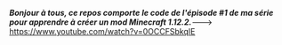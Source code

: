 ***Bonjour à tous, ce repos comporte le code de l'épisode #1 de ma série pour apprendre à créer un mod Minecraft 1.12.2.***---> https://www.youtube.com/watch?v=0OCCFSbkqIE
